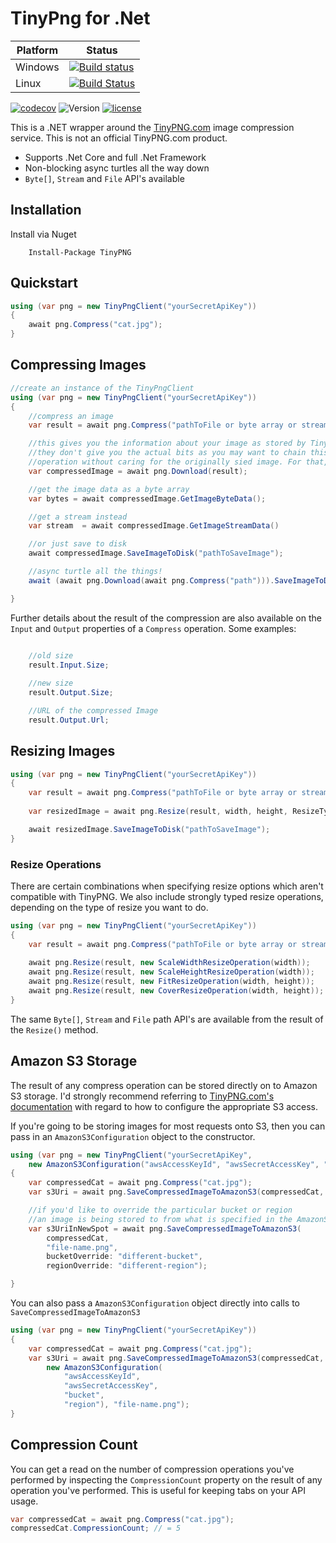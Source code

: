 # TinyPng for .Net

| Platform | Status|
|---------|-------|
|Windows  | [![Build status](https://img.shields.io/appveyor/ci/soda-digital/tinypng.svg?maxAge=2000)](https://ci.appveyor.com/project/Soda-Digital/tinypng) |
|Linux | [![Build Status](https://img.shields.io/travis/ctolkien/TinyPNG.svg?maxAge=2000)](https://travis-ci.org/ctolkien/TinyPNG) |

[![codecov](https://codecov.io/gh/ctolkien/TinyPNG/branch/master/graph/badge.svg)](https://codecov.io/gh/ctolkien/TinyPNG)
![Version](https://img.shields.io/nuget/v/tinypng.svg?maxAge=2000)
[![license](https://img.shields.io/github/license/ctolkien/TinyPNG.svg?maxAge=2592000)]()


This is a .NET wrapper around the [TinyPNG.com](http://tinypng.com) image compression service. This is not an official TinyPNG.com product.

* Supports .Net Core and full .Net Framework
* Non-blocking async turtles all the way down
* `Byte[]`, `Stream` and `File` API's available

## Installation

Install via Nuget

```
    Install-Package TinyPNG
```

## Quickstart
```csharp
using (var png = new TinyPngClient("yourSecretApiKey")) 
{
    await png.Compress("cat.jpg");
}
```

## Compressing Images

```csharp
//create an instance of the TinyPngClient
using (var png = new TinyPngClient("yourSecretApiKey")) 
{
    //compress an image
    var result = await png.Compress("pathToFile or byte array or stream");

    //this gives you the information about your image as stored by TinyPNG
    //they don't give you the actual bits as you may want to chain this with a resize
    //operation without caring for the originally sied image. For that, we need to:
    var compressedImage = await png.Download(result);

    //get the image data as a byte array
    var bytes = await compressedImage.GetImageByteData();

    //get a stream instead
    var stream  = await compressedImage.GetImageStreamData()

    //or just save to disk
    await compressedImage.SaveImageToDisk("pathToSaveImage");

    //async turtle all the things!
    await (await png.Download(await png.Compress("path"))).SaveImageToDisk("savedPath");

}
```

Further details about the result of the compression are also available on the `Input` and `Output` properties of a `Compress` operation. Some examples:
```csharp

    //old size
    result.Input.Size;
    
    //new size
    result.Output.Size;

    //URL of the compressed Image
    result.Output.Url; 

```

## Resizing Images

```csharp
using (var png = new TinyPngClient("yourSecretApiKey")) 
{
    var result = await png.Compress("pathToFile or byte array or stream");
    
    var resizedImage = await png.Resize(result, width, height, ResizeType);

    await resizedImage.SaveImageToDisk("pathToSaveImage");
}

```

### Resize Operations

There are certain combinations when specifying resize options which aren't compatible with
TinyPNG. We also include strongly typed resize operations, 
depending on the type of resize you want to do. 

```csharp
using (var png = new TinyPngClient("yourSecretApiKey")) 
{
    var result = await png.Compress("pathToFile or byte array or stream");
    
    await png.Resize(result, new ScaleWidthResizeOperation(width));
    await png.Resize(result, new ScaleHeightResizeOperation(width));
    await png.Resize(result, new FitResizeOperation(width, height));
    await png.Resize(result, new CoverResizeOperation(width, height));
}

```

The same `Byte[]`, `Stream` and `File` path API's are available from the result of the `Resize()` method.

## Amazon S3 Storage

The result of any compress operation can be stored directly on to Amazon S3 storage. I'd strongly recommend referring to [TinyPNG.com's documentation](https://tinypng.com/developers/reference) with regard to how to configure
the appropriate S3 access.

If you're going to be storing images for most requests onto S3, then you can pass in an `AmazonS3Configuration` object to the constructor.

```csharp
using (var png = new TinyPngClient("yourSecretApiKey", 
    new AmazonS3Configuration("awsAccessKeyId", "awsSecretAccessKey", "bucket", "region"))) 
{
    var compressedCat = await png.Compress("cat.jpg");
    var s3Uri = await png.SaveCompressedImageToAmazonS3(compressedCat, "file-name.png");

    //if you'd like to override the particular bucket or region
    //an image is being stored to from what is specified in the AmazonS3Configuration:
    var s3UriInNewSpot = await png.SaveCompressedImageToAmazonS3(
        compressedCat, 
        "file-name.png", 
        bucketOverride: "different-bucket", 
        regionOverride: "different-region");

}

```

You can also pass a `AmazonS3Configuration` object directly into calls to `SaveCompressedImageToAmazonS3`

```csharp
using (var png = new TinyPngClient("yourSecretApiKey")) 
{
    var compressedCat = await png.Compress("cat.jpg");
    var s3Uri = await png.SaveCompressedImageToAmazonS3(compressedCat, 
        new AmazonS3Configuration(
            "awsAccessKeyId", 
            "awsSecretAccessKey", 
            "bucket", 
            "region"), "file-name.png");
}

```


## Compression Count

You can get a read on the number of compression operations you've performed by inspecting the `CompressionCount` property
on the result of any operation you've performed. This is useful for keeping tabs on your API usage.

```csharp
var compressedCat = await png.Compress("cat.jpg");
compressedCat.CompressionCount; // = 5
```

